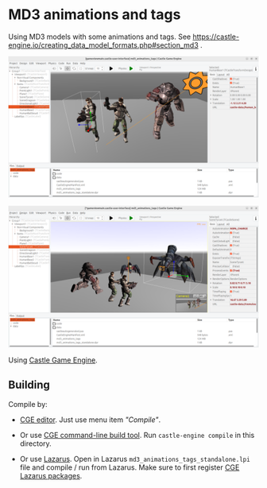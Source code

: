 # MD3 animations and tags

Using MD3 models with some animations and tags. See https://castle-engine.io/creating_data_model_formats.php#section_md3 .

![Screenshot from editor 1](screenshot_editor1.png)

![Screenshot from editor 2](screenshot_editor2.png)

Using [Castle Game Engine](https://castle-engine.io/).

## Building

Compile by:

- [CGE editor](https://castle-engine.io/manual_editor.php). Just use menu item _"Compile"_.

- Or use [CGE command-line build tool](https://castle-engine.io/build_tool). Run `castle-engine compile` in this directory.

- Or use [Lazarus](https://www.lazarus-ide.org/). Open in Lazarus `md3_animations_tags_standalone.lpi` file and compile / run from Lazarus. Make sure to first register [CGE Lazarus packages](https://castle-engine.io/lazarus).
